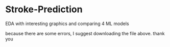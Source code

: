 # Stroke-Prediction
EDA with interesting graphics and comparing 4 ML models

because there are some errors, I suggest downloading the file above. thank you
